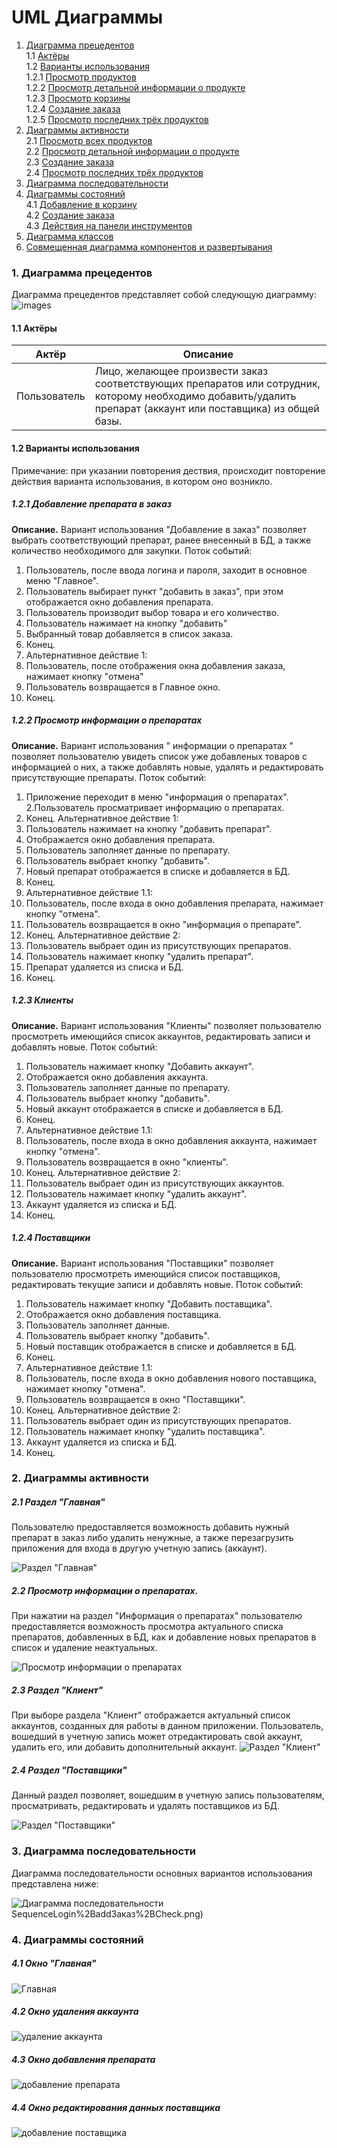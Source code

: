 # UML Диаграммы
1. [Диаграмма прецедентов](#1)<br>
1.1 [Актёры](#1.1)<br>
1.2 [Варианты использования](#1.2)<br>
1.2.1 [Просмотр продуктов](#1.2.1)<br>
1.2.2 [Просмотр детальной информации о продукте](#1.2.2)<br>
1.2.3 [Просмотр корзины](#1.2.3)<br>
1.2.4 [Создание заказа](#1.2.4)<br>
1.2.5 [Просмотр последних трёх продуктов](#1.2.5)<br>
2. [Диаграммы активности](#2)<br>
2.1 [Просмотр всех продуктов](#2.1)<br>
2.2 [Просмотр детальной информации о продукте](#2.2)<br>
2.3 [Создание заказа](#2.3)<br>
2.4 [Просмотр последних трёх продуктов](#2.4)<br>
3. [Диаграмма последовательности](#3)
4. [Диаграммы cостояний](#4)<br>
4.1 [Добавление в корзину](#4.1)<br>
4.2 [Создание заказа](#4.2)<br>
4.3 [Действия на панели инструментов](#4.3)<br>
5. [Диаграмма классов](#5)<br>
6. [Совмещенная диаграмма компонентов и развертывания](#6)<br>

### 1. Диаграмма прецедентов<a name="1"></a>
Диаграмма прецедентов представляет собой следующую диаграмму:
![images](https://github.com/masik93/Project/blob/master/images/UseCaseDiagram1.png)
#### 1.1 Актёры<a name="1.1"></a>
Актёр | Описание
--- | ---
Пользователь|Лицо, желающее произвести заказ соответствующих препаратов или сотрудник, которому необходимо добавить/удалить препарат (аккаунт или поставщика) из общей базы.

#### 1.2 Варианты использования<a name="1.2"></a>
Примечание: при указании повторения дествия, происходит повторение действия варианта использования, в котором оно возникло.
##### 1.2.1 Добавление препарата в заказ<a name="1.2.1"></a>
**Описание.** Вариант использования "Добавление в заказ" позволяет выбрать соответствующий препарат, ранее внесенный в БД, а также количество необходимого для закупки. 
Поток событий:
1. Пользователь, после ввода логина и пароля, заходит в основное меню "Главное".
2. Пользователь выбирает пункт "добавить в заказ", при этом отображается окно добавления препарата.
3. Пользователь производит выбор товара и его количество.
4. Пользователь нажимает на кнопку "добавить"
5. Выбранный товар добавляется в список заказа.
6. Конец.
7. Альтернативное действие 1:
8. Пользователь, после отображения окна добавления заказа, нажимает кнопку "отмена"
9. Пользователь возвращается в Главное окно.
10. Конец.

##### 1.2.2 Просмотр информации о препаратах<a name="1.2.2"></a>
**Описание.** Вариант использования " информации о препаратах " позволяет пользователю увидеть список уже добавленых товаров с информацией о них, а также добавлять новые, удалять  и редактировать присутствующие препараты. 
Поток событий:
1. Приложение переходит в меню "информация о препаратах".
2.Пользователь просматривает информацию о препаратах.
3. Конец.
Альтернативное действие 1:
4. Пользователь нажимает на кнопку "добавить препарат".
5. Отображается окно добавления препарата.
6. Пользователь заполняет данные по препарату.
7. Пользователь выбрает кнопку "добавить".
8. Новый препарат отображается в списке и добавляется в БД.
9. Конец.
10. Альтернативное действие 1.1:
11. Пользователь, после входа в окно добавления препарата, нажимает кнопку "отмена".
12. Пользователь возвращается в окно "информация о препарате".
13. Конец.
Альтернативное действие 2:
14. Пользователь выбрает один из присутствующих препаратов.
15. Пользователь нажимает кнопку "удалить препарат".
16. Препарат удаляется из списка и БД.
17. Конец.

##### 1.2.3 Клиенты<a name="1.2.3"></a> 
**Описание.** Вариант использования "Клиенты" позволяет пользователю просмотреть имеющийся список аккаунтов, редактировать записи и добавлять новые.
Поток событий:
1.	Пользователь нажимает кнопку "Добавить аккаунт".
2. Отображается окно добавления аккаунта.
3. Пользователь заполняет данные по препарату.
4. Пользователь выбрает кнопку "добавить".
5. Новый аккаунт отображается в списке и добавляется в БД.
6. Конец.
7. Альтернативное действие 1.1:
8. Пользователь, после входа в окно добавления аккаунта, нажимает кнопку "отмена".
9. Пользователь возвращается в окно "клиенты".
10. Конец.
Альтернативное действие 2:
11. Пользователь выбрает один из присутствующих аккаунтов.
12. Пользователь нажимает кнопку "удалить аккаунт".
13. Аккаунт удаляется из списка и БД.
14. Конец.

##### 1.2.4 Поставщики<a name="1.2.4"></a> 
**Описание.** Вариант использования "Поставщики" позволяет пользователю просмотреть имеющийся список поставщиков, редактировать текущие записи и добавлять новые.
 Поток событий:             
1.	Пользователь нажимает кнопку "Добавить поставщика".
2. Отображается окно добавления поставщика.
3. Пользователь заполняет данные.
4. Пользователь выбрает кнопку "добавить".
5. Новый поставщик отображается в списке и добавляется в БД.
6. Конец.
7. Альтернативное действие 1.1:
8. Пользователь, после входа в окно добавления нового поставщика, нажимает кнопку "отмена".
9. Пользователь возвращается в окно "Поставщики".
10. Конец.
Альтернативное действие 2:
11. Пользователь выбрает один из присутствующих препаратов.
12. Пользователь нажимает кнопку "удалить поставщика".
13. Аккаунт удаляется из списка и БД.
14. Конец.



### 2. Диаграммы активности<a name="2"></a>
##### 2.1 Раздел "Главная"<a name="2.1"></a> 
Пользователю предоставляется возможность добавить нужный препарат в заказ либо удалить ненужные, а также перезагрузить приложения для входа в другую учетную запись (аккаунт).


![Раздел "Главная"](https://github.com/masik93/Project/blob/master/images/Активность%20Главная.png)
##### 2.2 Просмотр информации о препаратах.<a name="2.2"></a>
При нажатии на раздел "Информация о препаратах" пользователю предоставляется возможность просмотра актуального списка препаратов, добавленных в БД, как и добавление новых препаратов в список и удаление неактуальных.

![Просмотр информации о препаратах](https://github.com/masik93/Project/blob/master/images/Активность%20Инфа%20о%20преп.png)
##### 2.3 Раздел "Клиент"<a name="2.3"></a>
При выборе раздела "Клиент" отображается актуальный список аккаунтов, созданных для работы в данном приложении. Пользователь, вошедший в учетную запись может отредактировать свой аккаунт, удалить его, или добавить дополнительный аккаунт.
![Раздел "Клиент"](https://github.com/masik93/Project/blob/master/images/Активность%20Клиент.png)
##### 2.4 Раздел "Поставщики" <a name="2.4"></a>
Данный раздел позволяет, вошедшим в учетную запись пользователям, просматривать, редактировать и удалять поставщиков из БД.

![Раздел "Поставщики"](https://github.com/masik93/Project/blob/master/images/Активность%20Поставщики.png)


### 3. Диаграмма последовательности<a name="3"></a>
Диаграмма последовательности основных вариантов использования представлена ниже:

![Диаграмма последовательности](https://github.com/masik93/Project/blob/master/images/1)SequenceLogin%2BaddЗаказ%2BCheck.png)



### 4. Диаграммы состояний<a name="4"></a>

##### 4.1  Окно "Главная"<a name="4.1"></a> 
![Главная](https://github.com/masik93/Project/blob/master/images/состояния%20Главная.png)

##### 4.2 Окно удаления аккаунта<a name="4.2"></a>
![удаление аккаунта](https://github.com/masik93/Project/blob/master/images/состояние%20DelClient.png)

##### 4.3 Окно добавления препарата<a name="4.3"></a>
![добавление препарата](https://github.com/masik93/Project/blob/master/images/состояния%20AddPrep.png)

##### 4.4 Окно редактирования данных поставщика<a name="4.4"></a>
![добавление поставщика](https://github.com/masik93/Project/blob/master/images/состояния%20EditПоставщиков.png)


